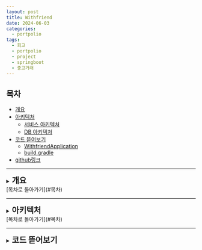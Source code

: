 ```yaml
---
layout: post
title: Withfriend
date: 2024-06-03
categories:
  - portpolio
tags:
  - 회고
  - portpolio
  - project
  - springboot
  - 중고거래
---
```

## 목차
- [개요](#개요)
- [아키텍처](#아키텍처)
	- [서비스 아키텍처](#서비스-아키텍처)
	- [DB 아키텍처](#db-아키텍처)
- [코드 뜯어보기](#코드-뜯어보기)
	- [WithfriendApplication](#WithfriendApplication)
	- [build.gradle](#build.gradle)
- [github링크](https://github.com/Jiggy97/withfriend)

---
<details id="개요">
<summary>
<h2 style="display:inline">개요</h2>
</summary>
<div markdown="1"> 
- 혼자 힘으로 기획부터 개발까지 전부 설계하고 개발하기 위해 
	- 프로젝트 사이클 이해도 향상 
	- 개발 능력 향상 
		- 코드 한 줄, 한 줄 명분과 이해를 바탕으로 작성 
	  - 문제해결 능력 향상 
- 기획 의도 
	- 중고거래의 단점 중 하나인 익명성 해소 
		- SNS를 활용해 친구와 즐기는 중고거래 서비스 개발 
- 주요 기능 
	- OAuth 2.0 기반 로그인 서비스 
	- 사용자 간 중고거래
</div>
</details>
[목차로 돌아가기](#목차)

---
<details id="아키텍처">
<summary>
<h2 style="display:inline">아키텍처</h2>
</summary>
<details id="서비스-아키텍처">
<summary>
<h4 style="display:inline">서비스 아키텍처</h4>
</summary>
<div markdown="1">
- 제목 1
	- 내용 1.1
	- 내용 1.2
- 제목 2
	- 내용 2.1
	- 내용 2.2
</div>
</details>
<details id="db-아키텍처">
<summary>
<h4 style="display:inline">DB 아키텍처</h4>
</summary>
<div markdown="1">
- 제목 1
	- 내용 1.1
	- 내용 1.2
- 제목 2
	- 내용 2.1
	- 내용 2.2
</div>
</details>
</details>
[목차로 돌아가기](#목차)

---
<details id="코드-뜯어보기">
<summary>
<h2 style="display:inline">코드 뜯어보기</h2>
</summary>
<details id="WithfriendApplication">
<summary>
<h4 style="display:inline">WithfriendApplication</h4>
</summary>
<div markdown="1">
- 제목 1
	- 내용 1.1
	- 내용 1.2
- 제목 2
	- 내용 2.1
	- 내용 2.2
</div>
</details>
<details id="build.gradle">
<summary>
<h4 style="display:inline">build.gradle</h4>
</summary>
<div markdown="1">
- 제목 1
	- 내용 1.1
	- 내용 1.2
- 제목 2
	- 내용 2.1
	- 내용 2.2
</div>
</details>
</details>
